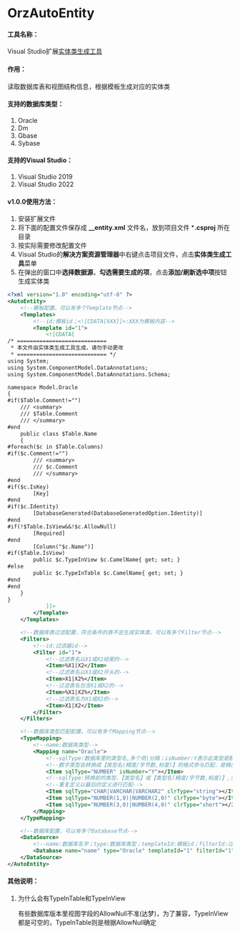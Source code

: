 # OrzAutoEntity

#### 工具名称：

Visual Studio扩展[实体类生成工具](https://github.com/NeedJustWord/OrzAutoEntity)



#### 作用：

读取数据库表和视图结构信息，根据模板生成对应的实体类



#### 支持的数据库类型：

1. Oracle
2. Dm
3. Gbase
4. Sybase



#### 支持的Visual Studio：

1. Visual Studio 2019
2. Visual Studio 2022



#### v1.0.0使用方法：

1. 安装扩展文件
2. 将下面的配置文件保存成 **__entity.xml** 文件名，放到项目文件 ***.csproj** 所在目录
3. 按实际需要修改配置文件
4. Visual Studio的**解决方案资源管理器**中右键点击项目文件，点击**实体类生成工具**菜单
5. 在弹出的窗口中**选择数据源**，**勾选需要生成的项**，点击**添加/刷新选中项**按钮生成实体类

```xml
<?xml version="1.0" encoding="utf-8" ?>
<AutoEntity>
    <!--模板配置，可以有多个Template节点-->
    <Templates>
        <!--id:模板id；<![CDATA[XXX]]>:XXX为模板内容-->
        <Template id="1">
            <![CDATA[
/* ============================
 * 本文件由实体类生成工具生成，请勿手动更改
 * ============================ */
using System;
using System.ComponentModel.DataAnnotations;
using System.ComponentModel.DataAnnotations.Schema;

namespace Model.Oracle
{
#if($Table.Comment!="")
    /// <summary>
    /// $Table.Comment
    /// </summary>
#end
    public class $Table.Name
    {
#foreach($c in $Table.Columns)
#if($c.Comment!="")
        /// <summary>
        /// $c.Comment
        /// </summary>
#end
#if($c.IsKey)
        [Key]
#end
#if($c.Identity)
        [DatabaseGenerated(DatabaseGeneratedOption.Identity)]
#end
#if(!$Table.IsView&&!$c.AllowNull)
        [Required]
#end
        [Column("$c.Name")]
#if($Table.IsView)
        public $c.TypeInView $c.CamelName{ get; set; }
#else
        public $c.TypeInTable $c.CamelName{ get; set; }
#end
#end
    }
}
            ]]>
        </Template>
    </Templates>

    <!--数据库表过滤配置，符合条件的表不会生成实体类，可以有多个Filter节点-->
    <Filters>
        <!--id:过滤器id-->
        <Filter id="1">
            <!--过滤表名以X1或X2结尾的-->
            <Item>%X1|X2</Item>
            <!--过滤表名以X1或X2开头的-->
            <Item>X1|X2%</Item>
            <!--过滤表名包含X1或X2的-->
            <Item>%X1|X2%</Item>
            <!--过滤表名为X1或X2的-->
            <Item>X1|X2</Item>
        </Filter>
    </Filters>

    <!--数据库类型匹配配置，可以有多个Mapping节点-->
    <TypeMapping>
        <!--name:数据库类型-->
        <Mapping name="Oracle">
            <!--sqlType:数据库里的类型名,多个用|分隔；isNumber:Y表示此类型是数字-->
            <!--数字类型会转换成【类型名(精度/字节数,标度)】的格式参与匹配，是精度还是字节数取决于数据库类型和字段类型-->
            <Item sqlType="NUMBER" isNumber="Y"></Item>
            <!--sqlType:转换前的类型，【类型名】或【类型名(精度/字节数,标度)】,多个用|分隔；clrType:转换后的类型-->
            <!--重复定义以最后的定义进行匹配-->
            <Item sqlType="CHAR|VARCHAR|VARCHAR2" clrType="string"></Item>
            <Item sqlType="NUMBER(1,0)|NUMBER(2,0)" clrType="byte"></Item>
            <Item sqlType="NUMBER(3,0)|NUMBER(4,0)" clrType="short"></Item>
        </Mapping>
    </TypeMapping>

    <!--数据库配置，可以有多个Database节点-->
    <DataSource>
        <!--name:数据库名字；type:数据库类型；templateId:模板id；filterId:过滤器id；directory:实体类生成目录；connString:数据库连接字符串-->
        <Database name="name" type="Oracle" templateId="1" filterId="1" directory="Oracle" connString="*" />
    </DataSource>
</AutoEntity>
```



#### 其他说明：

1. 为什么会有TypeInTable和TypeInView

   有些数据库版本里视图字段的AllowNull不准(达梦)，为了兼容，TypeInView都是可空的，TypeInTable则是根据AllowNull确定